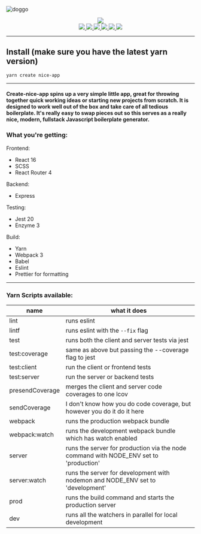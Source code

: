 ![doggo](https://media.giphy.com/media/1M4w25h7a3PEs/giphy.gif)
<p align="center">
  <img src="https://media.giphy.com/media/3og0IwJPfGwyMt9uHm/giphy.gif"/>
  <br>
  <a href="https://travis-ci.org/brantstuns/create-nice-app">
    <img src="https://travis-ci.org/brantstuns/create-nice-app.svg?branch=master"/>
  </a>
  <a href="https://coveralls.io/github/brantstuns/create-nice-app?branch=master">
    <img src="https://coveralls.io/repos/github/brantstuns/create-nice-app/badge.svg?branch=master"/>
  </a>
  <a href="https://badge.fury.io/js/create-nice-app">
    <img src="https://badge.fury.io/js/create-nice-app.svg"/>
  </a>
  <a href="https://david-dm.org/brantstuns/create-nice-app">
    <img src="https://david-dm.org/brantstuns/create-nice-app/status.svg"/>
  </a>
  <a href="https://david-dm.org/brantstuns/create-nice-app?type=dev">
    <img src="https://david-dm.org/brantstuns/create-nice-app/dev-status.svg"/>
  </a>
  <a href="https://github.com/prettier/prettier">
    <img src="https://img.shields.io/badge/code_style-prettier-ff69b4.svg?style=flat-square"/>
  </a>
</p>

---
## Install (make sure you have the latest yarn version)
```
yarn create nice-app 
```
---

#### Create-nice-app spins up a very simple little app, great for throwing together quick working ideas or starting new projects from scratch. It is designed to work well out of the box and take care of all tedious boilerplate. It's really easy to swap pieces out so this serves as a really nice, modern, fullstack Javascript boilerplate generator.

### What you're getting:
Frontend: 
- React 16
- SCSS
- React Router 4

Backend:
- Express

Testing:
- Jest 20
- Enzyme 3

Build:
- Yarn
- Webpack 3
- Babel
- Eslint
- Prettier for formatting
---
### Yarn Scripts available: 
| name | what it does | 
| --- | --- |
| lint | runs eslint |
| lintf | runs eslint with the `--fix` flag |
| test | runs both the client and server tests via jest |
| test:coverage | same as above but passing the --coverage flag to jest |
| test:client | run the client or frontend tests |
| test:server | run the server or backend tests |
| presendCoverage | merges the client and server code coverages to one lcov |
| sendCoverage | I don't know how you do code coverage, but however you do it do it here |
| webpack | runs the production webpack bundle |
| webpack:watch | runs the development webpack bundle which has watch enabled |
| server | runs the server for production via the node command with NODE_ENV set to 'production' |
| server:watch | runs the server for development with nodemon and NODE_ENV set to 'development' |
| prod | runs the build command and starts the production server |
| dev | runs all the watchers in parallel for local development |
